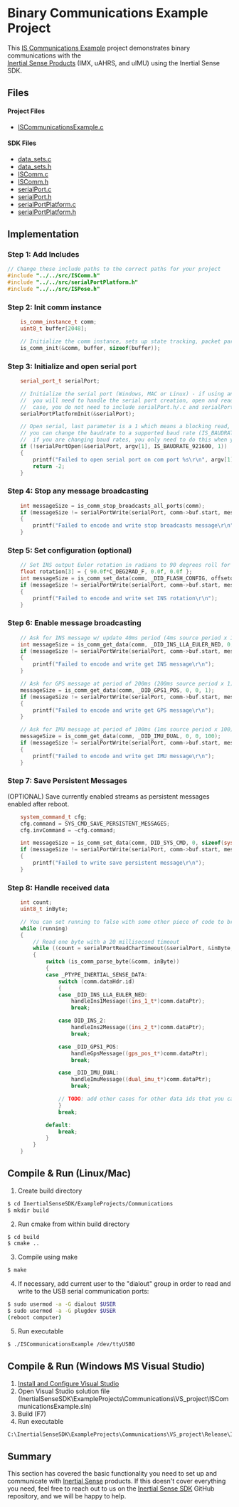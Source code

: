 # Binary Communications Example Project

This [IS Communications Example](https://github.com/inertialsense/InertialSenseSDK/tree/release/ExampleProjects/Communications) project demonstrates binary communications with the<br>
<a href="https://inertialsense.com/products">Inertial Sense Products</a> (IMX, uAHRS, and uIMU) using the Inertial Sense SDK.

## Files

#### Project Files

* [ISCommunicationsExample.c](https://github.com/inertialsense/InertialSenseSDK/tree/release/ExampleProjects/Communications/ISCommunicationsExample.c)

#### SDK Files

* [data_sets.c](https://github.com/inertialsense/InertialSenseSDK/tree/master/src/data_sets.c)
* [data_sets.h](https://github.com/inertialsense/InertialSenseSDK/tree/master/src/data_sets.h)
* [ISComm.c](https://github.com/inertialsense/InertialSenseSDK/tree/master/src/ISComm.c)
* [ISComm.h](https://github.com/inertialsense/InertialSenseSDK/tree/master/src/ISComm.h)
* [serialPort.c](https://github.com/inertialsense/InertialSenseSDK/tree/master/src/serialPort.c)
* [serialPort.h](https://github.com/inertialsense/InertialSenseSDK/tree/master/src/serialPort.h)
* [serialPortPlatform.c](https://github.com/inertialsense/InertialSenseSDK/tree/master/src/serialPortPlatform.c)
* [serialPortPlatform.h](https://github.com/inertialsense/InertialSenseSDK/tree/master/src/serialPortPlatform.h)


## Implementation

### Step 1: Add Includes

```C++
// Change these include paths to the correct paths for your project
#include "../../src/ISComm.h"
#include "../../src/serialPortPlatform.h"
#include "../../src/ISPose.h"
```

### Step 2: Init comm instance

```C++
	is_comm_instance_t comm;
	uint8_t buffer[2048];

	// Initialize the comm instance, sets up state tracking, packet parsing, etc.
	is_comm_init(&comm, buffer, sizeof(buffer));
```

### Step 3: Initialize and open serial port

```C++
	serial_port_t serialPort;

	// Initialize the serial port (Windows, MAC or Linux) - if using an embedded system like Arduino,
	//  you will need to handle the serial port creation, open and reads yourself. In this
	//  case, you do not need to include serialPort.h/.c and serialPortPlatform.h/.c in your project.
	serialPortPlatformInit(&serialPort);

	// Open serial, last parameter is a 1 which means a blocking read, you can set as 0 for non-blocking
	// you can change the baudrate to a supported baud rate (IS_BAUDRATE_*), make sure to reboot the IMX
	//  if you are changing baud rates, you only need to do this when you are changing baud rates.
	if (!serialPortOpen(&serialPort, argv[1], IS_BAUDRATE_921600, 1))
	{
		printf("Failed to open serial port on com port %s\r\n", argv[1]);
		return -2;
	}
```

### Step 4: Stop any message broadcasting

```c++
	int messageSize = is_comm_stop_broadcasts_all_ports(comm);
	if (messageSize != serialPortWrite(serialPort, comm->buf.start, messageSize))
	{
		printf("Failed to encode and write stop broadcasts message\r\n");
	}
```

### Step 5: Set configuration (optional)

```C++
	// Set INS output Euler rotation in radians to 90 degrees roll for mounting
	float rotation[3] = { 90.0f*C_DEG2RAD_F, 0.0f, 0.0f };
	int messageSize = is_comm_set_data(comm, _DID_FLASH_CONFIG, offsetof(nvm_flash_cfg_t, insRotation), sizeof(float) * 3, rotation);
	if (messageSize != serialPortWrite(serialPort, comm->buf.start, messageSize))
	{
		printf("Failed to encode and write set INS rotation\r\n");
	}
```

### Step 6: Enable message broadcasting

```C++
	// Ask for INS message w/ update 40ms period (4ms source period x 10).  Set data rate to zero to disable broadcast and pull a single packet.
	int messageSize = is_comm_get_data(comm, _DID_INS_LLA_EULER_NED, 0, 0, 10);
	if (messageSize != serialPortWrite(serialPort, comm->buf.start, messageSize))
	{
		printf("Failed to encode and write get INS message\r\n");
	}

	// Ask for GPS message at period of 200ms (200ms source period x 1).  Offset and size can be left at 0 unless you want to just pull a specific field from a data set.
	messageSize = is_comm_get_data(comm, _DID_GPS1_POS, 0, 0, 1);
	if (messageSize != serialPortWrite(serialPort, comm->buf.start, messageSize))
	{
		printf("Failed to encode and write get GPS message\r\n");
	}

	// Ask for IMU message at period of 100ms (1ms source period x 100).  This could be as high as 1000 times a second (period multiple of 1)
	messageSize = is_comm_get_data(comm, _DID_IMU_DUAL, 0, 0, 100);
	if (messageSize != serialPortWrite(serialPort, comm->buf.start, messageSize))
	{
		printf("Failed to encode and write get IMU message\r\n");
	}
```

### Step 7: Save Persistent Messages

(OPTIONAL) Save currently enabled streams as persistent messages enabled after reboot.

```c++
   	system_command_t cfg;
	cfg.command = SYS_CMD_SAVE_PERSISTENT_MESSAGES;
	cfg.invCommand = ~cfg.command;

	int messageSize = is_comm_set_data(comm, DID_SYS_CMD, 0, sizeof(system_command_t), &cfg);
	if (messageSize != serialPortWrite(serialPort, comm->buf.start, messageSize))
	{
		printf("Failed to write save persistent message\r\n");
	}
```

### Step 8: Handle received data

```C++
	int count;
	uint8_t inByte;

	// You can set running to false with some other piece of code to break out of the loop and end the program
	while (running)
	{
		// Read one byte with a 20 millisecond timeout
		while ((count = serialPortReadCharTimeout(&serialPort, &inByte, 20)) > 0)
		{
			switch (is_comm_parse_byte(&comm, inByte))
			{
			case _PTYPE_INERTIAL_SENSE_DATA:
				switch (comm.dataHdr.id)
				{
				case _DID_INS_LLA_EULER_NED:
					handleIns1Message((ins_1_t*)comm.dataPtr);
					break;

				case DID_INS_2:
					handleIns2Message((ins_2_t*)comm.dataPtr);
					break;

				case _DID_GPS1_POS:
					handleGpsMessage((gps_pos_t*)comm.dataPtr);
					break;

				case _DID_IMU_DUAL:
					handleImuMessage((dual_imu_t*)comm.dataPtr);
					break;

				// TODO: add other cases for other data ids that you care about
				}
				break;

			default:
				break;
			}
		}
	}
```

## Compile & Run (Linux/Mac)

1. Create build directory
``` bash
$ cd InertialSenseSDK/ExampleProjects/Communications
$ mkdir build
```
2. Run cmake from within build directory
``` bash
$ cd build
$ cmake ..
```
3. Compile using make
 ``` bash
 $ make
 ```
4. If necessary, add current user to the "dialout" group in order to read and write to the USB serial communication ports:
```bash
$ sudo usermod -a -G dialout $USER
$ sudo usermod -a -G plugdev $USER
(reboot computer)
```
5. Run executable
``` bash
$ ./ISCommunicationsExample /dev/ttyUSB0
```
## Compile & Run (Windows MS Visual Studio)

1. [Install and Configure Visual Studio](../../software/SDK/#installing-and-configuring-visual-studio)
2. Open Visual Studio solution file (InertialSenseSDK\ExampleProjects\Communications\VS_project\ISCommunicationsExample.sln)
3. Build (F7)
4. Run executable
``` bash
C:\InertialSenseSDK\ExampleProjects\Communications\VS_project\Release\ISCommunicationsExample.exe COM3
```

## Summary

This section has covered  the basic functionality you need to set up and communicate with <a href="https://inertialsense.com">Inertial Sense</a> products.  If this doesn't cover everything you need, feel free to reach out to us on the <a href="https://github.com/inertialsense/InertialSenseSDK">Inertial Sense SDK</a> GitHub repository, and we will be happy to help.
